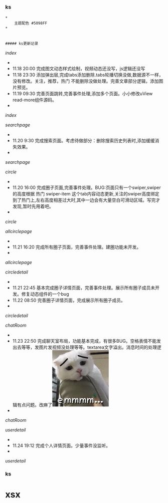 ### ks

	*
		主题配色 #5098FF
	*


	##### ks更新记录

*index*

+ 
+ 11.18 20:00  完成图文动态样式绘制，视频动态还没写，js逻辑还没写
+ 11.18 23:30  添加弹出层,完成tabs添加删除.tabs轮播切换没做,数据源不一样，没有修改。关注，推荐，热门 不能删除没做处理。完善文章部分逻辑，添加图片预览。
+ 11.19 09:30  完善页面跳转,完善事件处理,添加多个页面。小小修改uView read-more组件源码。
+ 

*index*

*searchpage*


+ 
+ 11.20 9:30   完成搜索页面。考虑待做部分：删除搜索历史列表时,添加缓缓消失效果。
+ 

*searchpage*



*circle*

+ 
+ 11.20 16:00  完成圈子页面,完善事件处理。BUG:页面只有一个swiper,swiper的高度根据 热门 swiper-item 这个tab内容动态更新,关注的swiper高度绑定到了热门上,左右高度相差过大时,其中一边会有大量空白可滑动区域。写完才发现,暂时先用着吧。
+ 

*circle*

*allcirclepage*

+ 
+ 11.21 16:20 完成所有圈子页面，完善事件处理。建圈功能未开发。
+ 

*allcirclepage*

*circledetail*

+ 
+ 11.21 22:45 基本完成圈子详情页面，完善事件处理。展示所有圈子成员未开发。修复动态组件的一个bug
+ 11.22 08:50 完善圈子详情页面，完成展示所有圈子成员。
+ 

*circledetail*

*chatRoom*

+ 
+ 11.23 22:50 完成聊天室布局，功能基本完成，有很多BUG。空格表情不能发出去等等，发图片发视频没处理等等。textarea文字溢出。消息时间的处理逻辑有点问题。改麻了![](README_files/1.jpg) 
+ 

*chatRoom*

*userdetail*

+ 
+ 11.24 19:12 完成个人详情页面。少量事件没监听。
+ 

*userdetail*


### ks





# xsx

